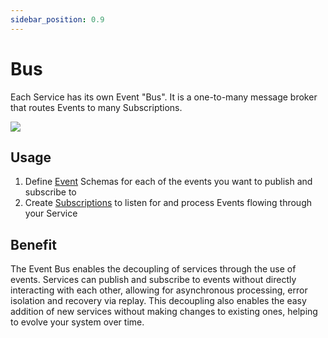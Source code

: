 ```yaml
---
sidebar_position: 0.9
---
```


# Bus

Each Service has its own Event "Bus". It is a one-to-many message broker that routes Events to many Subscriptions.

![](/img/pub-sub.svg)

## Usage

1. Define [Event](./event.md) Schemas for each of the events you want to publish and subscribe to
2. Create [Subscriptions](./subscription.md) to listen for and process Events flowing through your Service

## Benefit

The Event Bus enables the decoupling of services through the use of events. Services can publish and subscribe to events without directly interacting with each other, allowing for asynchronous processing, error isolation and recovery via replay. This decoupling also enables the easy addition of new services without making changes to existing ones, helping to evolve your system over time.
